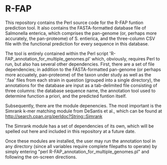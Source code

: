 R-FAP
=====

This repository contains the Perl source code for the R-FAP funtion prediction tool. It also contains the FASTA-formatted database file of Salmonella enterica, which comprises the pan-genome (or, perhaps more accurately, the pan-proteome) of S. entierica, and the three-column CSV file with the functional prediction for every sequence in this database.

The tool is entirely contained within the Perl script 'R-FAP_annotation_for_multiple_genomes.pl' which, obviously, requires Perl to run, but also has several other dependencies. First, there are a set of file dependencies; in addition to the FASTA-formatted pan-genome (or perhaps more accuately, pan-proteome) of the taxon under study as well as the '.faa' files from each strain in question (grouped into a single directory), the annotations for the database are input as a tab-delimited file consisting of three columns: the database sequence name, the annotation tool used to determine function a priori, and the predicted funtion itself. 

Subsequently, there are the module depenencies. The most important is the Simrank k-mer matching module from DeSantis et al., which can be found at http://search.cpan.org/perldoc?String::Simrank

The Simrank module has a set of dependencies of its own, which will be spelled out here and included in this repository at a future date.

Once these modules are installed, the user may run the annotation tool in any directory (since all variables require complete filepaths to operate) by simply entering "perl R-FAP_annotation_for_multiple_genomes.pl" and following the on-screen directions.
